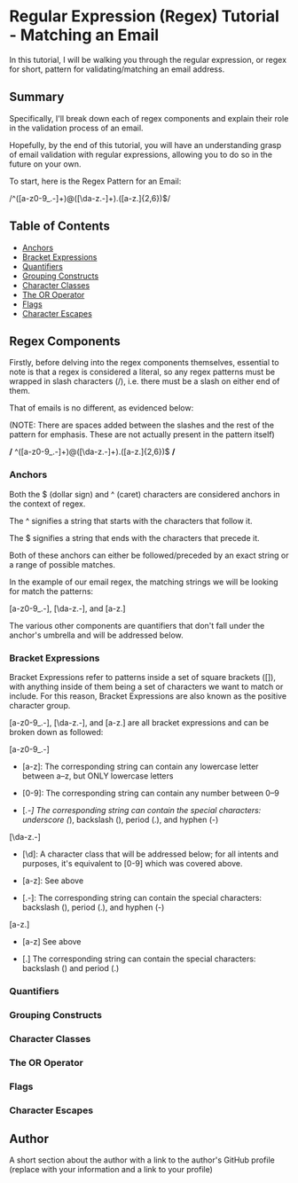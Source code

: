 # Regular Expression (Regex) Tutorial - Matching an Email

In this tutorial, I will be walking you through the regular expression, or regex for short, pattern for validating/matching an email address.

## Summary

Specifically, I'll break down each of regex components and explain their role in the validation process of an email. 

Hopefully, by the end of this tutorial, you will have an understanding grasp of email validation with regular expressions, allowing you to do so in the future on your own.

To start, here is the Regex Pattern for an Email:

/^([a-z0-9_\.-]+)@([\da-z\.-]+)\.([a-z\.]{2,6})$/

## Table of Contents

- [Anchors](#anchors)
- [Bracket Expressions](#bracket-expressions)
- [Quantifiers](#quantifiers)
- [Grouping Constructs](#grouping-constructs)
- [Character Classes](#character-classes)
- [The OR Operator](#the-or-operator)
- [Flags](#flags)
- [Character Escapes](#character-escapes)

## Regex Components

Firstly, before delving into the regex components themselves, essential to note is that a regex is considered a literal, so any regex patterns must be wrapped in slash characters (/), i.e. there must be a slash on either end of them.

That of emails is no different, as evidenced below:

(NOTE: There are spaces added between the slashes and the rest of the pattern for emphasis. These are not actually present in the pattern itself)

<b>/</b> ^([a-z0-9_\.-]+)@([\da-z\.-]+)\.([a-z\.]{2,6})$ <b>/</b>

### Anchors

Both the $ (dollar sign) and ^ (caret) characters are considered anchors in the context of regex.

The ^ signifies a string that starts with the characters that follow it.

The $ signifies a string that ends with the characters that precede it. 

Both of these anchors can either be followed/preceded by an exact string or a range of possible matches.

In the example of our email regex, the matching strings we will be looking for match the patterns:

[a-z0-9_\.-], [\da-z\.-], and [a-z\.]

The various other components are quantifiers that don't fall under the anchor's umbrella and will be addressed below.

### Bracket Expressions

Bracket Expressions refer to patterns inside a set of square brackets ([]), with anything inside of them being a set of characters we want to match or include. For this reason, Bracket Expressions are also known as the positive character group.

[a-z0-9_\.-], [\da-z\.-], and [a-z\.] are all bracket expressions and can be broken down as followed:

[a-z0-9_\.-]

* [a-z]: The corresponding string can contain any lowercase letter between a–z, but ONLY lowercase letters

* [0-9]: The corresponding string can contain any number between 0–9

* [_\.-] The corresponding string can contain the special characters: underscore (_), backslash (\), period (.), and hyphen (-)

[\da-z\.-]

* [\d]: A character class that will be addressed below; for all intents and purposes, it's equivalent to [0-9] which was covered above.

* [a-z]: See above

* [\.-]: The corresponding string can contain the special characters: backslash (\), period (.), and hyphen (-)

[a-z\.]

* [a-z] See above

* [\.] The corresponding string can contain the special characters: backslash (\) and period (.)


### Quantifiers

### Grouping Constructs



### Character Classes

### The OR Operator

### Flags

### Character Escapes

## Author

A short section about the author with a link to the author's GitHub profile (replace with your information and a link to your profile)
